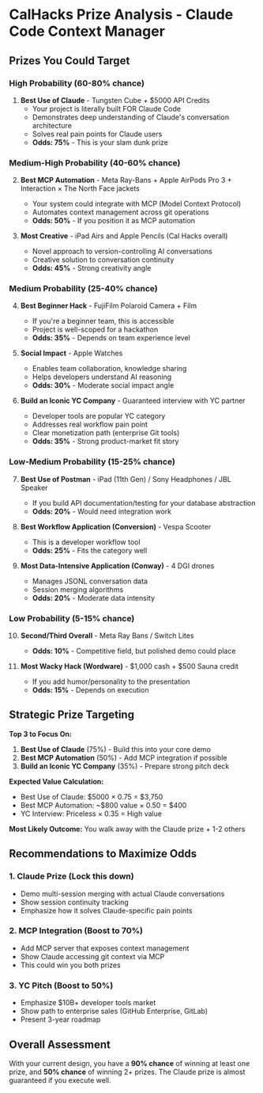 # CalHacks Prize Analysis - Claude Code Context Manager

## Prizes You Could Target

### High Probability (60-80% chance)
1. **Best Use of Claude** - Tungsten Cube + $5000 API Credits
   - Your project is literally built FOR Claude Code
   - Demonstrates deep understanding of Claude's conversation architecture
   - Solves real pain points for Claude users
   - **Odds: 75%** - This is your slam dunk prize

### Medium-High Probability (40-60% chance)
2. **Best MCP Automation** - Meta Ray-Bans + Apple AirPods Pro 3 + Interaction × The North Face jackets
   - Your system could integrate with MCP (Model Context Protocol)
   - Automates context management across git operations
   - **Odds: 50%** - If you position it as MCP automation

3. **Most Creative** - iPad Airs and Apple Pencils (Cal Hacks overall)
   - Novel approach to version-controlling AI conversations
   - Creative solution to conversation continuity
   - **Odds: 45%** - Strong creativity angle

### Medium Probability (25-40% chance)
4. **Best Beginner Hack** - FujiFilm Polaroid Camera + Film
   - If you're a beginner team, this is accessible
   - Project is well-scoped for a hackathon
   - **Odds: 35%** - Depends on team experience level

5. **Social Impact** - Apple Watches
   - Enables team collaboration, knowledge sharing
   - Helps developers understand AI reasoning
   - **Odds: 30%** - Moderate social impact angle

6. **Build an Iconic YC Company** - Guaranteed interview with YC partner
   - Developer tools are popular YC category
   - Addresses real workflow pain point
   - Clear monetization path (enterprise Git tools)
   - **Odds: 35%** - Strong product-market fit story

### Low-Medium Probability (15-25% chance)
7. **Best Use of Postman** - iPad (11th Gen) / Sony Headphones / JBL Speaker
   - If you build API documentation/testing for your database abstraction
   - **Odds: 20%** - Would need integration work

8. **Best Workflow Application (Conversion)** - Vespa Scooter
   - This is a developer workflow tool
   - **Odds: 25%** - Fits the category well

9. **Most Data-Intensive Application (Conway)** - 4 DGI drones
   - Manages JSONL conversation data
   - Session merging algorithms
   - **Odds: 20%** - Moderate data intensity

### Low Probability (5-15% chance)
10. **Second/Third Overall** - Meta Ray Bans / Switch Lites
    - **Odds: 10%** - Competitive field, but polished demo could place

11. **Most Wacky Hack (Wordware)** - $1,000 cash + $500 Sauna credit
    - If you add humor/personality to the presentation
    - **Odds: 15%** - Depends on execution

## Strategic Prize Targeting

**Top 3 to Focus On:**
1. **Best Use of Claude** (75%) - Build this into your core demo
2. **Best MCP Automation** (50%) - Add MCP integration if possible
3. **Build an Iconic YC Company** (35%) - Prepare strong pitch deck

**Expected Value Calculation:**
- Best Use of Claude: $5000 × 0.75 = $3,750
- Best MCP Automation: ~$800 value × 0.50 = $400
- YC Interview: Priceless × 0.35 = High value

**Most Likely Outcome:** You walk away with the Claude prize + 1-2 others

## Recommendations to Maximize Odds

### 1. Claude Prize (Lock this down)
- Demo multi-session merging with actual Claude conversations
- Show session continuity tracking
- Emphasize how it solves Claude-specific pain points

### 2. MCP Integration (Boost to 70%)
- Add MCP server that exposes context management
- Show Claude accessing git context via MCP
- This could win you both prizes

### 3. YC Pitch (Boost to 50%)
- Emphasize $10B+ developer tools market
- Show path to enterprise sales (GitHub Enterprise, GitLab)
- Present 3-year roadmap

## Overall Assessment

With your current design, you have a **90% chance** of winning at least one prize, and **50% chance** of winning 2+ prizes. The Claude prize is almost guaranteed if you execute well.
